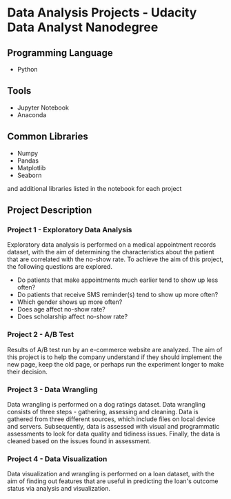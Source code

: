 # Data Analysis Projects - Udacity Data Analyst Nanodegree

## Programming Language
- Python

## Tools
- Jupyter Notebook
- Anaconda

## Common Libraries
- Numpy
- Pandas
- Matplotlib
- Seaborn

and additional libraries listed in the notebook for each project

## Project Description

### Project 1 - Exploratory Data Analysis
Exploratory data analysis is performed on a medical appointment records dataset, with the aim of determining the characteristics about the patient that are correlated with 
the no-show rate. To achieve the aim of this project, the following questions are explored.

- Do patients that make appointments much earlier tend to show up less often?
- Do patients that receive SMS reminder(s) tend to show up more often?
- Which gender shows up more often?
- Does age affect no-show rate?
- Does scholarship affect no-show rate?

### Project 2 - A/B Test
Results of A/B test run by an e-commerce website are analyzed. The aim of this project is to help the company understand if they should implement the new page, keep the old page, 
or perhaps run the experiment longer to make their decision.

### Project 3 - Data Wrangling
Data wrangling is performed on a dog ratings dataset. Data wrangling consists of three steps - gathering, assessing and cleaning. Data is gathered from three different sources, 
which include files on local device and servers. Subsequently, data is assessed with visual and programmatic assessments to look for data quality and tidiness issues. Finally, 
the data is cleaned based on the issues found in assessment.

### Project 4 - Data Visualization
Data visualization and wrangling is performed on a loan dataset, with the aim of finding out features that are useful in predicting the loan's outcome status via 
analysis and visualization.
